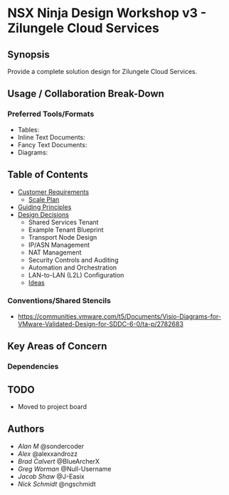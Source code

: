 # NSX Ninja Design Workshop v3 - Zilungele Cloud Services

## Synopsis

Provide a complete solution design for Zilungele Cloud Services.

## Usage / Collaboration Break-Down

### Preferred Tools/Formats

- Tables:
- Inline Text Documents:
- Fancy Text Documents:
- Diagrams:

## Table of Contents

- [Customer Requirements](REQUIREMENTS.md)
  - [Scale Plan](SCALE.md)
- [Guiding Principles](GUIDINGPRINCIPLES.md)
- [Design Decisions](DESIGNDECISIONS.md)
  - Shared Services Tenant
  - Example Tenant Blueprint
  - Transport Node Design
  - IP/ASN Management
  - NAT Management
  - Security Controls and Auditing
  - Automation and Orchestration
  - LAN-to-LAN (L2L) Configuration
  - [Ideas](IDEAS.md)

### Conventions/Shared Stencils

- <https://communities.vmware.com/t5/Documents/Visio-Diagrams-for-VMware-Validated-Design-for-SDDC-6-0/ta-p/2782683>

## Key Areas of Concern

### Dependencies

## TODO

- Moved to project board

## Authors

- *Alan M* @sondercoder
- *Alex* @alexxandrozz
- *Brad Calvert* @BlueArcherX
- *Greg Worman* @Null-Username
- *Jacob Shaw* @J-Easix
- *Nick Schmidt* @ngschmidt
